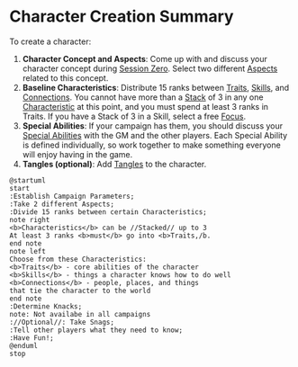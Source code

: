 # Character Creation Summary

To create a character:

1. **Character Concept and Aspects**: Come up with and discuss your character concept during [Session Zero](SessionZero.md). Select two different [Aspects](Aspects.md) related to this concept.
2. **Baseline Characteristics**: Distribute 15 ranks between [Traits](Traits.md), [Skills](Skills.md), and [Connections](Connections.md). You cannot have more than a [Stack](Stack.md) of 3 in any one [Characteristic](Characteristic.md) at this point, and you must spend at least 3 ranks in Traits. If you have a Stack of 3 in a Skill, select a free [Focus](Foci.md).
3. **Special Abilities**: If your campaign has them, you should discuss your [Special Abilities](SpecialAbilities.md) with the GM and the other players. Each Special Ability is defined individually, so work together to make something everyone will enjoy having in the game.
4. **Tangles (optional)**: Add [Tangles](Tangles.md) to the character.

```plantuml
@startuml
start
:Establish Campaign Parameters;
:Take 2 different Aspects;
:Divide 15 ranks between certain Characteristics;
note right
<b>Characteristics</b> can be //Stacked// up to 3
At least 3 ranks <b>must</b> go into <b>Traits,/b.
end note
note left
Choose from these Characteristics:
<b>Traits</b> - core abilities of the character
<b>Skills</b> - things a character knows how to do well
<b>Connections</b> - people, places, and things
that tie the character to the world
end note
:Determine Knacks;
note: Not availabe in all campaigns
://Optional//: Take Snags;
:Tell other players what they need to know;
:Have Fun!;
@enduml
stop
```
